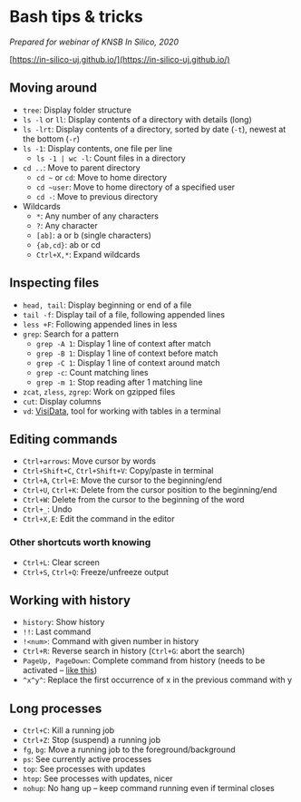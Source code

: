
# Bash tips & tricks

_Prepared for webinar of KNSB In Silico, 2020_

[https://in-silico-uj.github.io/](https://in-silico-uj.github.io/)

## Moving around

* `tree`: Display folder structure
* `ls -l` or `ll`: Display contents of a directory with details (long)
* `ls -lrt`: Display contents of a directory, sorted by date (`-t`), newest at the bottom (`-r`)
* `ls -1`: Display contents, one file per line
    * `ls -1 | wc -l`: Count files in a directory
* `cd ..`: Move to parent directory
    * `cd ~` or `cd`: Move to home directory
    * `cd ~user`: Move to home directory of a specified user
    * `cd -`: Move to previous directory
* Wildcards
    * `*`: Any number of any characters
    * `?`: Any character
    * `[ab]`: a or b (single characters)
    * `{ab,cd}`: ab or cd
    * `Ctrl+X,*`: Expand wildcards

## Inspecting files

* `head, tail`: Display beginning or end of a file
* `tail -f`: Display tail of a file, following appended lines
* `less +F`: Following appended lines in less
* `grep`: Search for a pattern
    * `grep -A 1`: Display 1 line of context after match
    * `grep -B 1`: Display 1 line of context before match
    * `grep -C 1`: Display 1 line of context around match
    * `grep -c`: Count matching lines
    * `grep -m 1`: Stop reading after 1 matching line
* `zcat`, `zless`, `zgrep`: Work on gzipped files
* `cut`: Display columns
* `vd`: [VisiData](https://www.visidata.org/), tool for working with tables in a terminal

## Editing commands

* `Ctrl+arrows`: Move cursor by words
* `Ctrl+Shift+C`, `Ctrl+Shift+V`: Copy/paste in terminal
* `Ctrl+A`, `Ctrl+E`: Move the cursor to the beginning/end
* `Ctrl+U`, `Ctrl+K`: Delete from the cursor position to the beginning/end
* `Ctrl+W`: Delete from the cursor to the beginning of the word
* `Ctrl+_`: Undo
* `Ctrl+X,E`: Edit the command in the editor

### Other shortcuts worth knowing

* `Ctrl+L`: Clear screen
* `Ctrl+S`, `Ctrl+Q`: Freeze/unfreeze output

## Working with history

* `history`: Show history
* `!!`: Last command
* `!<num>`: Command with given number in history
* `Ctrl+R`: Reverse search in history (`Ctrl+G`: abort the search)
* `PageUp, PageDown`: Complete command from history (needs to be activated – [like this](https://electrictoolbox.com/pageup-history-auto-completion-bash-shell/))
* `^x^y^`: Replace the first occurrence of x in the previous command with y

## Long processes
* `Ctrl+C`: Kill a running job
* `Ctrl+Z`: Stop (suspend) a running job
* `fg`, `bg`: Move a running job to the foreground/background
* `ps`: See currently active processes
* `top`: See processes with updates
* `htop`: See processes with updates, nicer
* `nohup`: No hang up – keep command running even if terminal closes


